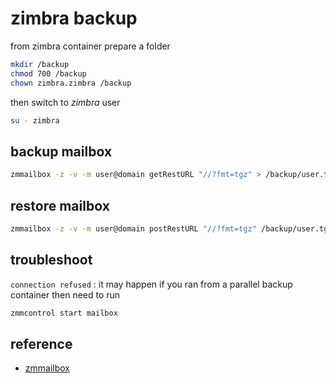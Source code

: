 # zimbra backup

from zimbra container prepare a folder

```sh
mkdir /backup
chmod 700 /backup
chown zimbra.zimbra /backup
```

then switch to *zimbra* user

```sh
su - zimbra
```

## backup mailbox

```sh
zmmailbox -z -v -m user@domain getRestURL "//?fmt=tgz" > /backup/user.tgz
```

## restore mailbox

```sh
zmmailbox -z -v -m user@domain postRestURL "//?fmt=tgz" /backup/user.tgz
```

## troubleshoot

`connection refused` : it may happen if you ran from a parallel backup container then need to run

```sh
zmmcontrol start mailbox
```

## reference

- [zmmailbox](https://wiki.zimbra.com/wiki/Zmmailbox)
